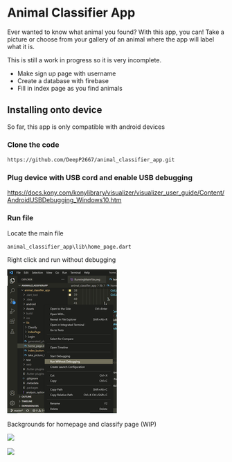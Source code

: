 # Animal Classifier App

Ever wanted to know what animal you found? With this app, you can! Take a picture or choose from your gallery of an animal where the app will label what it is. 

This is still a work in progress so it is very incomplete.

- Make sign up page with username
- Create a database with firebase
- Fill in index page as you find animals

## Installing onto device

So far, this app is only compatible with android devices

### Clone the code  

```bash
https://github.com/DeepP2667/animal_classifier_app.git
```

### Plug device with USB cord and enable USB debugging 
https://docs.kony.com/konylibrary/visualizer/visualizer_user_guide/Content/AndroidUSBDebugging_Windows10.htm

### Run file

Locate the main file
```
animal_classifier_app\lib\home_page.dart
```
Right click and run without debugging

![](https://github.com/DeepP2667/animal_classifier_app/blob/master/github_assets/RunningMainFile.png)

Backgrounds for homepage and classify page (WIP)

![](https://github.com/DeepP2667/animal_classifier_app/blob/master/github_assets/HomePage.png)

![](https://github.com/DeepP2667/animal_classifier_app/blob/master/github_assets/ClassifyPage.png)